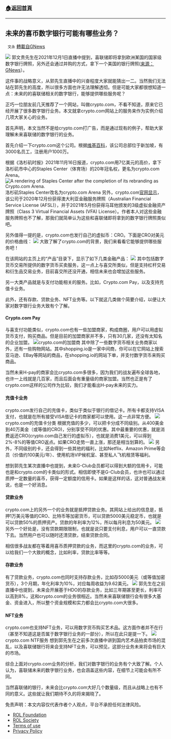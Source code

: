 ###  [:house:返回首頁](https://github.com/ourhimalayas/txt)
---


## 未来的喜币数字银行可能有哪些业务？
` 文永` [轉載自GNews](https://gnews.org/zh-hans/1714946/)

![](https://www.kony.com/assets/images/default/files/resources/depositphotos_36868893_original_0.jpg)
郭文贵先生在2021年12月1日直播中提到，喜联储即将拿到欧洲某国的国家级数字银行牌照，另外还会通过并购的方式，拿下一个美国的银行牌照([来源：GNews](https://gnews.org/zh-hans/1712439/)）。

这件事的战略意义，从郭先生直播中的兴奋程度大家就能猜出一二。当然我们无法站在郭先生的高度，所以很多方面也许无法理解透彻。但是可能大家都很想知道一点：未来的的喜联储相关的数字银行，能够提供哪些服务呢？

正巧一位朋友前几天推荐了一个网站，叫做crypto.com，不看不知道，原来它已经开展了很多数字银行业务。本文就拿crypto.com网站上的服务来作为实例介绍几项大家关心的业务。

首先声明，本文当然不是给crypto.com打广告，而是通过现有的例子，帮助大家理解未来喜联储的数字银行的业务。



首先介绍一下crypto.com这个公司。根据[维基百科](https://en.wikipedia.org/wiki/Crypto.com)，该公司总部位于新加坡，有3000名员工，注册用户1000万。

根据《洛杉矶时报》2021年11月16日报道，crypto.com用7亿美元的高价，拿下洛杉矶市中心的Staples Center（体育场）的20年冠名权，更名为crypto.com Arena。
![A rendering of Staples Center after the completion of its rebranding as Crypto.com Arena.](https://ca-times.brightspotcdn.com/dims4/default/f7697cb/2147483647/strip/true/crop/3725x2488+0+0/resize/840x561!/quality/90/?url=https%3A%2F%2Fcalifornia-times-brightspot.s3.amazonaws.com%2F64%2Fa1%2F3fdb57c541d087567abea78c582d%2Fcrypto.com%20Arena%20Roof%20Rendering_FINAL.jpg)洛杉矶Staples Center改名为crypto.com Arena
另外，crypto.com[官网显示](https://blog.crypto.com/crypto-com-first-mfsa/)，该公司于2020年12月份获得澳大利亚金融服务牌照（Australian Financial Service License (AFSL)），并于2021年5月份获得马耳他颁发的3级虚拟金融资产牌照（Class 3 Virtual Financial Assets (VFA) License）。作者本人对这些金融服务牌照也不了解，那我们就简单认为这些和喜联储即将拿到的数字银行牌照类似吧。

另外值得一提的是，crypto.com也发行自己的虚拟币：CRO。下面是CRO对美元的价格曲线：
![](https://assets.gnews.org/wp-content/uploads/2021/12/image-91.png)
大致了解了crypto.com的背景，我们来看看它能够提供哪些服务吧！

在该网站的主页上的“产品”目录下，显示了如下几类金融产品：
![](https://assets.gnews.org/wp-content/uploads/2021/12/image-92.png)
其中包括数字货币交易所提供的数字货币买卖服务，这一点上与喜交所类似，但是支持杠杆交易和衍生品交易业务，目前喜交所还没开通，相信未来也会增加这些服务。

另一大类产品就是与支付功能相关的服务。比如，Crypto.com Pay，以及支持充值卡业务。

此外，还有存款、贷款业务、NFT业务等。以下就这几类做个简要介绍，以便让大家对数字银行业务大致有个了解。

#### Crypto.com Pay

与喜支付功能类似，crypto.com也有一些加盟商家，构成商圈，用户可以用虚拟货币支付，购买商品。但是目前的加盟商家并不多，只有30几家，还没有太知名的企业加盟。
![](https://assets.gnews.org/wp-content/uploads/2021/12/image-93.png)crypto.com的加盟商
其中除了一些数字货币相关业务商家以外，还有一些购物网站。其中shopping.io是一家中间商，你可以在它网站上搜索亚马逊、EBay等网站的商品，在shopping.io的网站下单，并支付数字货币来购买商品。

当然未来H-pay的商家会比crypto.com多很多，因为我们的战友遍布全球各地，也许一上线就是几百家，而且后面会有重量级的商家加盟。当然也正是有了crypto.com这样的公司作为比较，我们才能看出H-pay未来的实力。



#### 充值卡业务

crypto.com发行自己的充值卡，类似于类似于银行的借记卡。所有卡都支持VISA支付，也就是在所有接受VISA借记卡的商家都可以使用。这一点非常方便。
![](https://assets.gnews.org/wp-content/uploads/2021/12/image-94.png)crypto.com的充值卡分类
根据充值的多少，可以把卡分成不同级别。从400美金到40万美金（或等值的CRO)，分别享受不同的优惠。其中最重要的优惠，就是消费返还CRO(crypto.com自己发行的虚拟币），也就是消费1美元，可以得到2%-8%的等值CRO返点。如果CRO走势一直上涨，那还是相当划算的。
![](https://assets.gnews.org/wp-content/uploads/2021/12/image-95.png)
另外，不同级别的卡，还会得到一些其他的福利，比如Netflix、Amazon Prime等会员（价值约100美元/年）、使用机场VIP候机室、甚至私人飞机租赁等福利。

想到郭先生某次直播中也提到，未来G-Club会员都可以得到大额的信用卡，可能也是和crypto.com的卡类似的形式。相信即使不是G-Club会员，也许也可以通过质押一定数量的喜币，获得一定额度的信用卡。如果是这样的话，这对普通战友来说，也是一个好消息。

#### 贷款业务

crypto.com上的另外一个的业务就是抵押贷款业务。其网站上给出的信息是，抵押1万美元等值的CRO、比特币等加密货币，可以贷款5000美元稳定币，也就是可以贷款50%的质押资产。贷款的年利率为12%，所以每月利息为50美元。
![](https://assets.gnews.org/wp-content/uploads/2021/12/image-97.png)
另外一个好处是，没有贷款期限限制，也就是说只要支付利息，用户可以一直贷款下去。当然用户也可以随时还清贷款，结束贷款合同。

相信很多战友都在等着用喜币质押贷款的业务，而这里的crypto.com的业务，可以给我们一个大致的概念，比如利率，贷款比率等等。



#### 存款业务

有了贷款业务，crypto.com也同时支持存款业务，比如存5000美元（或等值加密货币），3个月期，年化利率为10%，对应每周收益为9.62美元。
![](https://assets.gnews.org/wp-content/uploads/2021/12/image-107.png)
郭先生在之前直播中也提到，未来会开展基于HDO的存款业务，比如三年期甚至更长，利率可以高到8%，这和crypto.com的业务很相近。当然未来喜联储银行会有很多大基金、资金进入，所以整个资金规模和实力都会比crypto.com大很多。



#### NFT业务

crypto.com也支持NFT业务，可以用数字货币购买艺术品。这方面作者并不在行（甚至不知道这是否属于数字银行业务的一部分），所以在此只是提一下。
![](https://assets.gnews.org/wp-content/uploads/2021/12/image-108.png)crypto.com NTF服务
想到郭先生在之前多次直播中讲到国内艺术品拍卖市场的混乱，以及喜联储银行将来会支持NFT业务，可以预见，这部分业务未来将会有巨大的市场。



综合上面对crypto.com业务的分析，我们对数字银行的业务有个大致了解。个人认为，喜联储未来的数字银行业务，也会涵盖这些内容，在细节上可能会有所不同。

当然喜联储的银行，未来会比crypto.com大好几个数量级，而且从战略上也有不同的意义。这些就让我们期待不久的将来揭晓了。



 

免责声明：本文内容仅代表作者个人观点，平台不承担任何法律风险。

- [ROL Foundation](https://rolfoundation.org/)
- [ROL Society](https://rolsociety.org/)
- [Terms of use](https://gnews.org/terms-of-use-3/)
- [Privacy Policy](https://gnews.org/privacy-policy/)
